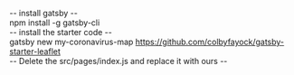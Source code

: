 -- install gatsby -- <br>
npm install -g gatsby-cli <br>
-- install the starter code -- <br>
gatsby new my-coronavirus-map https://github.com/colbyfayock/gatsby-starter-leaflet <br>
-- Delete the src/pages/index.js and replace it with ours  -- <br>
